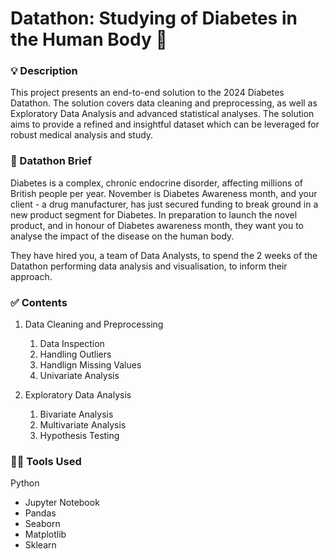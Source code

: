 # Datathon: Studying of Diabetes in the Human Body &#x1F3E5;

### :bulb: Description
This project presents an end-to-end solution to the 2024 Diabetes Datathon. The solution covers data cleaning and preprocessing, as well as Exploratory Data Analysis and advanced statistical analyses. The solution aims to provide a refined and insightful dataset which can be leveraged for robust medical analysis and study.

### :briefcase: Datathon Brief
Diabetes is a complex, chronic endocrine disorder, affecting millions of British people per year. November is Diabetes Awareness month, and your client - a drug manufacturer, has just secured funding to break ground in a new product segment for Diabetes. In preparation to launch the novel product, and in honour of Diabetes awareness month, they want you to analyse the impact of the disease on the human body.

They have hired you, a team of Data Analysts, to spend the 2 weeks of the Datathon performing data analysis and visualisation, to inform their approach.

### :white_check_mark: Contents

1. Data Cleaning and Preprocessing
   1. Data Inspection
   2. Handling Outliers
   3. Handlign Missing Values
   4. Univariate Analysis
   
3. Exploratory Data Analysis
   1. Bivariate Analysis
   2. Multivariate Analysis
   3. Hypothesis Testing
  
### :woman_technologist: Tools Used
Python
- Jupyter Notebook
- Pandas
- Seaborn
- Matplotlib
- Sklearn
